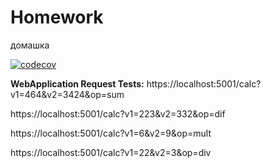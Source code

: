 # Homework
домашка

[![codecov](https://codecov.io/gh/Focus1337/Homework/branch/2k-245/graph/badge.svg?token=WQUIE9IEVJ)](https://codecov.io/gh/Focus1337/Homework)


**WebApplication Request Tests:**
https://localhost:5001/calc?v1=464&v2=3424&op=sum

https://localhost:5001/calc?v1=223&v2=332&op=dif

https://localhost:5001/calc?v1=6&v2=9&op=mult

https://localhost:5001/calc?v1=22&v2=3&op=div
